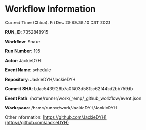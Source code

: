# Workflow Information

Current Time (China): Fri Dec 29 09:38:10 CST 2023  

**RUN_ID**: 7352848915  

**Workflow**: Snake  

**Run Number**: 195  

**Actor**: JackieDYH  

**Event Name**: schedule  

**Repository**: JackieDYH/JackieDYH  

**Commit SHA**: bdac5439f26b7a0f403d581bc62f44bd2bb759db  

**Event Path**: /home/runner/work/_temp/_github_workflow/event.json  

**Workspace**: /home/runner/work/JackieDYH/JackieDYH  

Other information: [https://github.com/JackieDYH](https://github.com/JackieDYH)
